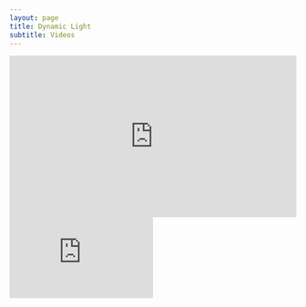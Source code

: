 ```yaml
---
layout: page
title: Dynamic Light
subtitle: Videos
---
```


<div style="position:relative;height:0;padding-bottom:56.25%">
  <iframe src="https://www.youtube.com/embed/BhNg6djiNUo?autoplay=1" style="position:absolute;width:100%;height:100%;left:0"
    width="420" height="315" frameborder="0" allow="autoplay; encrypted-media" allowfullscreen>
  </iframe>
</div>


<div style="position:relative;height:0;padding-bottom:56.25%">
  <iframe src="https://www.youtube.com/embed/BhNg6djiNUo?autoplay=1" style="position:absolute;width:50%;height:50%;left:0"
    width="420" height="315" frameborder="0" allow="autoplay; encrypted-media" allowfullscreen>
  </iframe>
</div>
